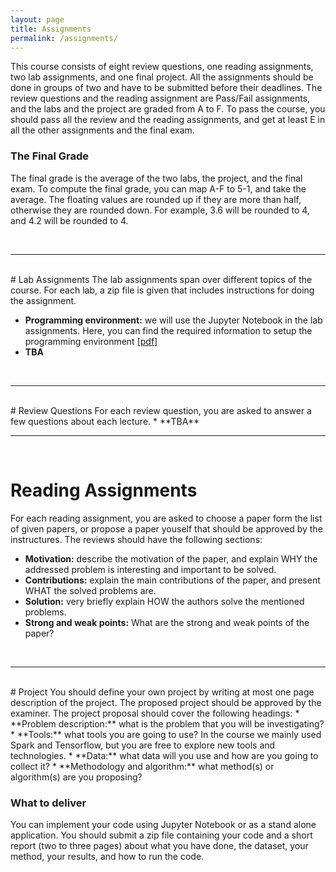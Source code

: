 ```yaml
---
layout: page
title: Assignments
permalink: /assignments/
---
```

This course consists of eight review questions, one reading assignments, two lab assignments, and one final project. All the assignments should be done in groups of two and have to be submitted before their deadlines. The review questions and the reading assignment are Pass/Fail assignments, 
and the labs and the project are graded from A to F. To pass the course, you should pass all the review and the reading assignments, and get at least E in all the other assignments and the final exam.

### The Final Grade
The final grade is the average of the two labs, the project, and the final exam. To compute the final grade, you can map A-F to 5-1, and take the average. The floating values are rounded up if they are more than
half, otherwise they are rounded down. For example, 3.6 will be rounded to 4, and 4.2 will be rounded to 4.

<br>
<hr>
<br>
# Lab Assignments
The lab assignments span over different topics of the course. For each lab, a zip file is given that includes instructions for doing the assignment.

* **Programming environment:** we will use the Jupyter Notebook in the lab assignments. Here, you can find the required information to setup the programming environment [[pdf](/slides/labs_env.pdf)]
* **TBA**
<br>
<hr>
<br>
# Review Questions
For each review question, you are asked to answer a few questions about each lecture.
* **TBA**
<br>
<hr>
<br>

# Reading Assignments
For each reading assignment, you are asked to choose a paper form the list of given papers, or propose a paper youself that should be approved by the instructures.
The reviews should have the following sections:
* **Motivation:** describe the motivation of the paper, and explain WHY the addressed problem is interesting and important to be solved.
* **Contributions:** explain the main contributions of the paper, and present WHAT the solved problems are.
* **Solution:** very briefly explain HOW the authors solve the mentioned problems.
* **Strong and weak points:** What are the strong and weak points of the paper?

<br>
<hr>
<br>
# Project
You should define your own project by writing at most one page description of the project. The proposed project should be approved by the examiner. The project proposal should cover the following headings:
* **Problem description:** what is the problem that you will be investigating?
* **Tools:** what tools you are going to use? In the course we mainly used Spark and Tensorflow, but you are free to explore new tools and technologies.
* **Data:** what data will you use and how are you going to collect it? 
* **Methodology and algorithm:** what method(s) or algorithm(s) are you proposing? 

### What to deliver
You can implement your code using Jupyter Notebook or as a stand alone application. You should submit a zip file containing your code and a short report (two to three pages) about what you have done, the dataset, your method, your results, and how to run the code.
